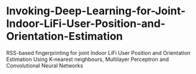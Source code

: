 # Invoking-Deep-Learning-for-Joint-Indoor-LiFi-User-Position-and-Orientation-Estimation
RSS-based fingerprinting for joint Indoor LiFi User Position and Orientation Estimation Using K-nearest neighbours, Multilayer Perceptron and Convolutional Neural Networks
